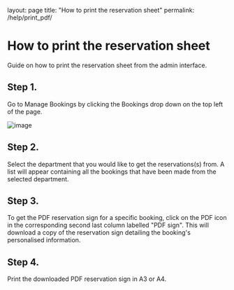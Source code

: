 layout: page
title: "How to print the reservation sheet"
permalink: /help/print_pdf/

# How to print the reservation sheet
Guide on how to print the reservation sheet from the admin interface.

## Step 1.

Go to Manage Bookings by clicking the Bookings drop down on the top left of the page.

![image](https://user-images.githubusercontent.com/88474382/135210315-4345d032-f2ba-4de8-958b-b299b2a58b29.png)

## Step 2. 

Select the department that you would like to get the reservations(s) from. A list will appear containing all the bookings that have been made from the selected department.

## Step 3.

To get the PDF reservation sign for a specific booking, click on the PDF icon in the corresponding second last column labelled "PDF sign". This will download a copy of the reservation sign detailing the booking's personalised information.

## Step 4.

Print the downloaded PDF reservation sign in A3 or A4.
